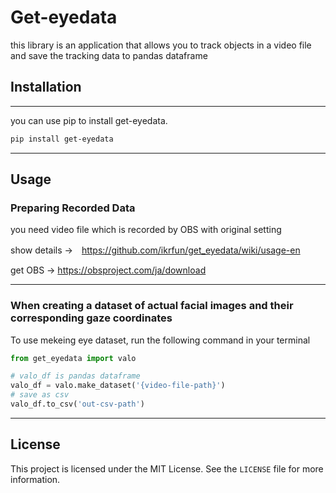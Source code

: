 # Get-eyedata

this library is an application that allows you to track objects in a video file and save the tracking data to pandas dataframe 

## Installation
---
you can use pip to install get-eyedata.
```bash
pip install get-eyedata
```

---

## Usage

### Preparing Recorded Data

you need video file which is recorded by OBS with original setting

show details ->　https://github.com/ikrfun/get_eyedata/wiki/usage-en

get OBS -> https://obsproject.com/ja/download

---

### When creating a dataset of actual facial images and their corresponding gaze coordinates 

To use mekeing eye dataset, run the following command in your terminal

```python
from get_eyedata import valo

# valo_df is pandas dataframe
valo_df = valo.make_dataset('{video-file-path}')
# save as csv
valo_df.to_csv('out-csv-path')
```
---
## License

This project is licensed under the MIT License. See the `LICENSE` file for more information.

